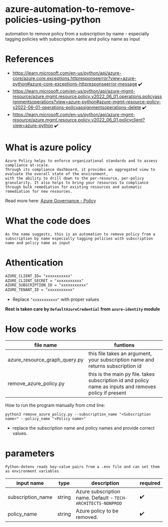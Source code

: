 # azure-automation-to-remove-policies-using-python
automation to remove policy from a subscription by name - especially tagging policies with subscription name and policy name as input

# References
* https://learn.microsoft.com/en-us/python/api/azure-core/azure.core.exceptions.httpresponseerror?view=azure-python#azure-core-exceptions-httpresponseerror-message :heavy_check_mark:
* https://learn.microsoft.com/en-us/python/api/azure-mgmt-resource/azure.mgmt.resource.policy.v2022_06_01.operations.policyassignmentsoperations?view=azure-python#azure-mgmt-resource-policy-v2022-06-01-operations-policyassignmentsoperations-delete :heavy_check_mark:
* https://learn.microsoft.com/en-us/python/api/azure-mgmt-resource/azure.mgmt.resource.policy.v2022_06_01.policyclient?view=azure-python :heavy_check_mark: 

# What is azure policy

```
Azure Policy helps to enforce organizational standards and to assess compliance at-scale. 
Through its compliance dashboard, it provides an aggregated view to evaluate the overall state of the environment,
with the ability to drill down to the per-resource, per-policy granularity. It also helps to bring your resources to compliance through bulk remediation for existing resources and automatic remediation for new resources.
```
Read more here: [Azure Governance - Policy](https://learn.microsoft.com/en-us/azure/governance/policy/overview)

# What the code does

```
As the name suggests, this is an automation to remove policy from a subscription by name especially tagging policies with subscription name and policy name as input
```

# Athentication 

```markdown
AZURE_CLIENT_ID= "xxxxxxxxxxx"
AZURE_CLIENT_SECRET = "xxxxxxxxxxx"
AZURE_SUBSCRIPTION_ID = "xxxxxxxxxxx"
AZURE_TENANT_ID = "xxxxxxxxxxx"
```
* Replace ` "xxxxxxxxxxx" ` with proper values

**Rest is taken care by `DefaultAzureCredential` from `azure-identity` module** 

# How code works

| file name | funtions |
|-----------|----------|
| azure_resource_graph_query.py | this file takes an argument, your subscription name and returns subscription id |
| remove_azure_policy.py | this is the main py file. takes subscription id and policy name as inputs and removes policy if present |


How to run the program manually from cmd line:

`python3 remove_azure_policy.py --subscription_name "<Subscription name>" --policy_name "<Policy name>"`

- replace the subscription name and policy names and provide correct values.

# parameters 

`Python-dotenv reads key-value pairs from a .env file and can set them as environment variables`

| input name      | type | description                                                 | required |
|-----------------|------|-------------------------------------------------------------|----------|
| subscription_name  | string | Azure subscription name. Default - `TECH-ARCHITECTS-NONPROD` | :heavy_check_mark: |
| policy_name    | string | Azure policy to be removed.  | :heavy_check_mark: |

